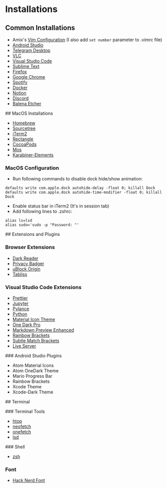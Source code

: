 # Installations

## Common Installations

- Amix's [Vim Configuration](https://github.com/amix) (I also add ```set number``` parameter to .vimrc file)
- [Android Studio](https://developer.android.com/studio)
- [Telegram Desktop](https://desktop.telegram.org/)
- [VLC](https://www.videolan.org/vlc/)
- [Visual Studio Code](https://code.visualstudio.com/)
- [Sublime Text](https://www.sublimetext.com/)
- [Firefox](https://www.mozilla.org/firefox/)
- [Google Chrome](https://www.google.com/chrome/)
- [Spotify](https://www.spotify.com/)
- [Docker](https://www.docker.com/)
- [Notion](https://www.notion.so/)
- [Discord](https://discord.com/)
- [Balena Etcher](https://www.balena.io/etcher/)

## MacOS Installations

- [Homebrew](https://brew.sh/)
- [Sourcetree](https://www.sourcetreeapp.com/)
- [iTerm2](https://iterm2.com/)
- [Rectangle](https://rectangleapp.com/)
- [CocoaPods](https://cocoapods.org/)
- [Mos](https://mos.caldis.me/)
- [Karabiner-Elements](https://karabiner-elements.pqrs.org/)

### MacOS Configuration

- Run following commands to disable dock hide/show animation:
```
defaults write com.apple.dock autohide-delay -float 0; killall Dock
defaults write com.apple.dock autohide-time-modifier -float 0; killall Dock
```
- Enable status bar in iTerm2 (It's in session tab)
- Add following lines to .zshrc:
```
alias ls=lsd
alias sudo='sudo -p "Password: "'
```

## Extensions and Plugins

### Browser Extensions

- [Dark Reader](https://darkreader.org/)
- [Privacy Badger](https://privacybadger.org/)
- [uBlock Origin](https://ublockorigin.com/)
- [Tabliss](https://tabliss.io/)

### Visual Studio Code Extensions

- [Prettier](https://marketplace.visualstudio.com/items?itemName=esbenp.prettier-vscode)
- [Jupyter](https://marketplace.visualstudio.com/items?itemName=ms-toolsai.jupyter)
- [Pylance](https://marketplace.visualstudio.com/items?itemName=ms-python.vscode-pylance)
- [Python](https://marketplace.visualstudio.com/items?itemName=ms-python.python)
- [Material Icon Theme](https://marketplace.visualstudio.com/items?itemName=PKief.material-icon-theme)
- [One Dark Pro](https://marketplace.visualstudio.com/items?itemName=zhuangtongfa.Material-theme)
- [Markdown Preview Enhanced](https://marketplace.visualstudio.com/items?itemName=shd101wyy.markdown-preview-enhanced)
- [Rainbow Brackets](https://marketplace.visualstudio.com/items?itemName=2gua.rainbow-brackets)
- [Subtle Match Brackets](https://marketplace.visualstudio.com/items?itemName=rafamel.subtle-brackets)
- [Live Server](https://marketplace.visualstudio.com/items?itemName=ritwickdey.LiveServer)

### Android Studio Plugins

- Atom Material Icons
- Atom OneDark Theme
- Mario Progress Bar
- Rainbow Brackets
- Xcode Theme
- Xcode-Dark Theme

## Terminal

### Terminal Tools

- [htop](https://github.com/htop-dev/htop)
- [neofetch](https://github.com/dylanaraps/neofetch)
- [onefetch](https://github.com/o2sh/onefetch)
- [lsd](https://github.com/Peltoche/lsd)

### Shell

- [zsh](https://ohmyz.sh/)

### Font

- [Hack Nerd Font](https://github.com/ryanoasis/nerd-fonts)
